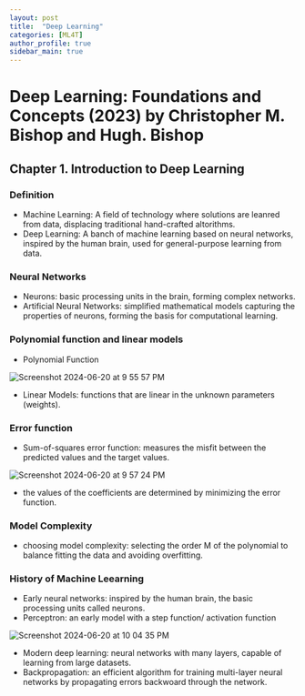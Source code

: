 ```yaml
---
layout: post
title:  "Deep Learning"
categories: [ML4T]
author_profile: true
sidebar_main: true
---
```


# Deep Learning: Foundations and Concepts (2023) by Christopher M. Bishop and Hugh. Bishop
## Chapter 1. Introduction to Deep Learning

### Definition    
- Machine Learning: A field of technology where solutions are leanred from data, displacing traditional hand-crafted altorithms.
- Deep Learning: A banch of machine learning based on neural networks, inspired by the human brain, used for general-purpose learning from data.

   
### Neural Networks    
- Neurons: basic processing units in the brain, forming complex networks.
- Artificial Neural Networks: simplified mathematical models capturing the properties of neurons, forming the basis for computational learning.

    
### Polynomial function and linear models    
- Polynomial Function

![Screenshot 2024-06-20 at 9 55 57 PM](https://github.com/melody11sung/melody11sung.github.io/assets/125707768/44102d1f-ba01-4aee-99ce-eaf36036a668)
       
- Linear Models: functions that are linear in the unknown parameters (weights).


### Error function    
- Sum-of-squares error function: measures the misfit between the predicted values and the target values.

![Screenshot 2024-06-20 at 9 57 24 PM](https://github.com/melody11sung/melody11sung.github.io/assets/125707768/3b50a131-02c9-42ad-81e6-d59fba74d8d9)

- the values of the coefficients are determined by minimizing the error function.


### Model Complexity    
- choosing model complexity: selecting the order M of the polynomial to balance fitting the data and avoiding overfitting.


### History of Machine Leearning   
- Early neural networks: inspired by the human brain, the basic processing units called neurons.
- Perceptron: an early model with a step function/ activation function

![Screenshot 2024-06-20 at 10 04 35 PM](https://github.com/melody11sung/melody11sung.github.io/assets/125707768/1d5d27fc-c984-4611-8071-93fd8f066b2d)

- Modern deep learning: neural networks with many layers, capable of learning from large datasets.
- Backpropagation: an efficient algorithm for training multi-layer neural networks by propagating errors backwoard through the network.


